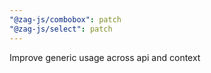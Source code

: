 ```yaml
---
"@zag-js/combobox": patch
"@zag-js/select": patch
---
```


Improve generic usage across api and context
